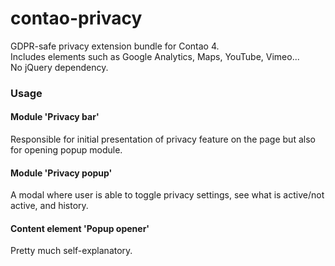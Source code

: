 # contao-privacy
GDPR-safe privacy extension bundle for Contao 4.  
Includes elements such as Google Analytics, Maps, YouTube, Vimeo...  
No jQuery dependency.

### Usage
#### Module 'Privacy bar'
Responsible for initial presentation of privacy feature on the page but also for opening popup module.

#### Module 'Privacy popup'
A modal where user is able to toggle privacy settings, see what is active/not active, and history.

#### Content element 'Popup opener'
Pretty much self-explanatory.
